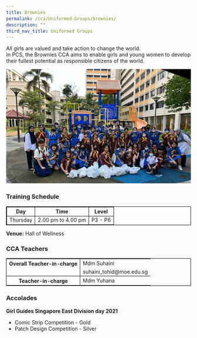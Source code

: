 ```yaml
---
title: Brownies
permalink: /cca/Uniformed-Groups/brownies/
description: ""
third_nav_title: Uniformed Groups
---
```

All girls are valued and take action to change the world. <br>
In PCS, the Brownies CCA aims to enable girls and young women to develop their fullest potential as responsible citizens of the world.

![](/images/brownies%207.jpg)

### Training Schedule

<table style="border-collapse: collapse; border: 1px solid black;">
  <thead>
    <tr>
      <th style="border: 1px solid black;">Day</th>
      <th style="border: 1px solid black;">Time</th>
      <th style="border: 1px solid black;">Level</th>
    </tr>
  </thead>
  <tbody>
    <tr>
        <td style="border: 1px solid black;">Thursday</td>
      <td style="border: 1px solid black;">2.00 pm to 4.00 pm</td>
      <td style="border: 1px solid black;">P3 - P6</td>
    </tr>
  </tbody>
</table>

**Venue:**
Hall of Wellness

### CCA Teachers

<table style="border-collapse: collapse; border: 1px solid black;">
  <tbody>
    <tr>
      <th style="border: none; border-right: 1px solid black">Overall Teacher-in-charge
      </th><td style="border: none;">Mdm Suhaini</td>
		 </tr>
    <tr>
      <td style="border-bottom: 1px solid black; border-right: 1px solid black"></td>
      <td style="border-bottom: 1px solid black;">suhaini_tohid@moe.edu.sg </td>
    </tr>
    <tr>
      <th style="border: none; border-right: 1px solid black">Teacher-in-charge
      </th><td style="border: none;">Mdm Yuhana</td>
    </tr>
    </tbody>
</table>

### Accolades

**Girl Guides Singapore East Division day 2021** <br>

* Comic Strip Competition - Gold
* Patch Design Competition - Silver